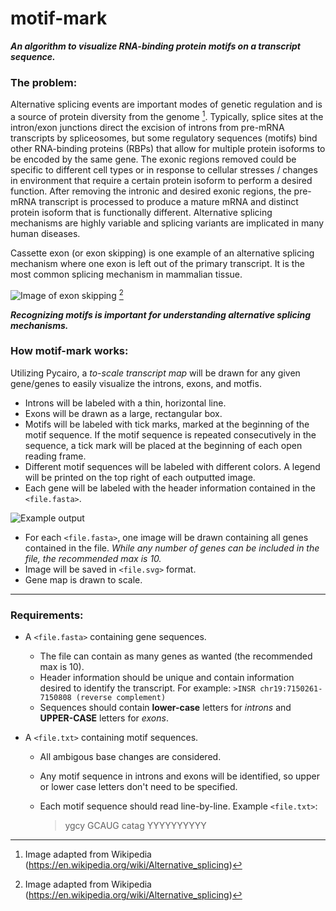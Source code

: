 # motif-mark
***An algorithm to visualize RNA-binding protein motifs on a transcript sequence.***

### The problem:
Alternative splicing events are important modes of genetic regulation and is a source of protein diversity from the genome [^1]. Typically, splice sites at the intron/exon junctions direct the excision of introns from pre-mRNA transcripts by spliceosomes, but some regulatory sequences (motifs) bind other RNA-binding proteins (RBPs) that allow for multiple protein isoforms to be encoded by the same gene. The exonic regions removed could be specific to different cell types or in response to cellular stresses / changes in environment that require a certain protein isoform to perform a desired function. After removing the intronic and desired exonic regions, the pre-mRNA transcript is processed to produce a mature mRNA and distinct protein isoform that is functionally different. Alternative splicing mechanisms are highly variable and splicing variants are implicated in many human diseases.

Cassette exon (or exon skipping) is one example of an alternative splicing mechanism where one exon is left out of the primary transcript. It is the most common splicing mechanism in mammalian tissue. 

![Image of exon skipping](/Users/agray11/bioinformatics/WINTER2021/BI625_ADVGEN/MOTIF_MARK/casset_exon.png) [^1]
[^1]: Image adapted from Wikipedia (https://en.wikipedia.org/wiki/Alternative_splicing)

***Recognizing motifs is important for understanding alternative splicing mechanisms.***

### How **motif-mark** works:
Utilizing Pycairo, a *to-scale transcript map* will be drawn for any given gene/genes to easily visualize the introns, exons, and motfis.
- Introns will be labeled with a thin, horizontal line.
- Exons will be drawn as a large, rectangular box.
- Motifs will be labeled with tick marks, marked at the beginning of the motif sequence. If the motif sequence is repeated consecutively in the sequence, a tick mark will be placed at the beginning of each open reading frame.
- Different motif sequences will be labeled with different colors. A legend will be printed on the top right of each outputted image.
- Each gene will be labeled with the header information contained in the `<file.fasta>`.

![Example output](/Users/agray11/bioinformatics/WINTER2021/BI625_ADVGEN/MOTIF_MARK/motif-mark/Figure_1.svg)

- For each `<file.fasta>`, one image will be drawn containing all genes contained 
in the file. *While any number of genes can be included in the file, the recommended max is 10.* 
- Image will be saved in `<file.svg>` format. 
- Gene map is drawn to scale.

***

### Requirements:
- A `<file.fasta>` containing gene sequences. 
    - The file can contain as many genes as wanted (the recommended max is 10).
    - Header information should be unique and contain information desired to identify the transcript. For example: `>INSR chr19:7150261-7150808 (reverse complement)`
    - Sequences should contain **lower-case** letters for *introns* and **UPPER-CASE** letters for *exons*.

- A `<file.txt>` containing motif sequences. 
    - All ambigous base changes are considered.
    - Any motif sequence in introns and exons will be identified, so upper or lower case letters don't need to be specified.
    - Each motif sequence should read line-by-line. Example `<file.txt>`:
        
        >ygcy
        >GCAUG
        >catag
        >YYYYYYYYYY
        